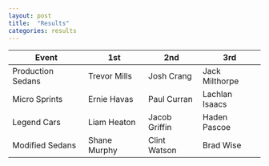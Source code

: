 ```yaml
---
layout: post
title:  "Results"
categories: results
---
```


| Event         | 1st           | 2nd   | 3rd     |
| ------------- |-------------  | ----- | ------- |
| Production Sedans | Trevor Mills | Josh Crang | Jack Milthorpe |
| Micro Sprints | Ernie Havas | Paul Curran | Lachlan Isaacs |
| Legend Cars | Liam Heaton | Jacob Griffin | Haden Pascoe |
| Modified Sedans | Shane Murphy | Clint Watson | Brad Wise |
